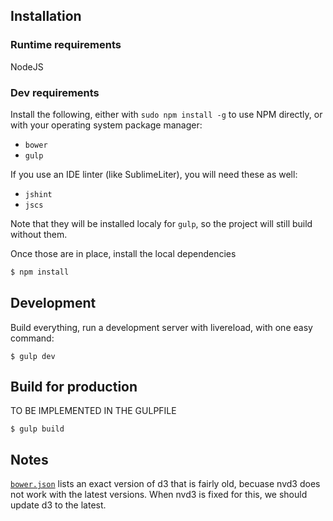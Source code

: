 
Installation
------------

### Runtime requirements

NodeJS

### Dev requirements

Install the following, either with `sudo npm install -g` to use NPM directly, or with your operating system package manager:

 * `bower`
 * `gulp`

If you use an IDE linter (like SublimeLiter), you will need these as well:

 * `jshint`
 * `jscs`

Note that they will be installed localy for `gulp`, so the project will still build without them.


Once those are in place, install the local dependencies

```bash
$ npm install
```


Development
-----------

Build everything, run a development server with livereload, with one easy command:

```
$ gulp dev
````


Build for production
--------------------

TO BE IMPLEMENTED IN THE GULPFILE

```
$ gulp build
```


Notes
-----

[`bower.json`](bower.json) lists an exact version of d3 that is fairly old, becuase nvd3 does not work with the latest versions. When nvd3 is fixed for this, we should update d3 to the latest.
